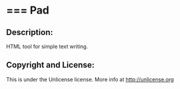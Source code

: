===
Pad
===

Description:
------------

HTML tool for simple text writing.

Copyright and License:
----------------------

This is under the Unlicense license.  More info at http://unlicense.org
